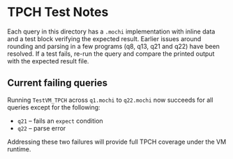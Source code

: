 # TPCH Test Notes

Each query in this directory has a `.mochi` implementation with inline data and a test block verifying the expected result. Earlier issues around rounding and parsing in a few programs (q8, q13, q21 and q22) have been resolved. If a test fails, re-run the query and compare the printed output with the expected result file.

## Current failing queries

Running `TestVM_TPCH` across `q1.mochi` to `q22.mochi` now succeeds for all queries except for the following:

* `q21` – fails an `expect` condition
* `q22` – parse error

Addressing these two failures will provide full TPCH coverage under the VM runtime.

